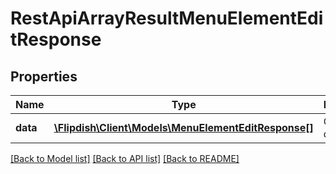 # RestApiArrayResultMenuElementEditResponse

## Properties
Name | Type | Description | Notes
------------ | ------------- | ------------- | -------------
**data** | [**\Flipdish\Client\Models\MenuElementEditResponse[]**](MenuElementEditResponse.md) | Generic data object. | 

[[Back to Model list]](../README.md#documentation-for-models) [[Back to API list]](../README.md#documentation-for-api-endpoints) [[Back to README]](../README.md)


